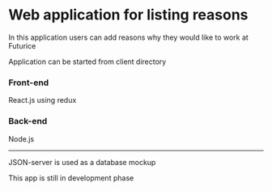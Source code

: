 # Web application for listing reasons

In this application users can add reasons why they would like to work at Futurice

Application can be started from client directory

### Front-end
React.js using redux

### Back-end
Node.js

---

JSON-server is used as a database mockup

This app is still in development phase
